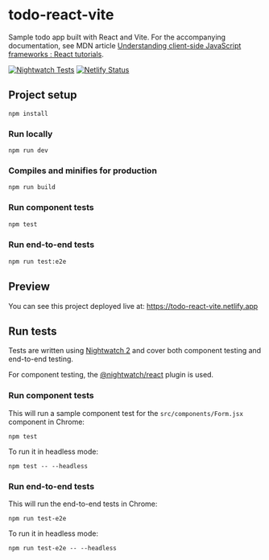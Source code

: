 # todo-react-vite
Sample todo app built with React and Vite. For the accompanying documentation, see MDN article
[Understanding client-side JavaScript frameworks : React tutorials](https://wiki.developer.mozilla.org/en-US/docs/Learn/Tools_and_testing/Client-side_JavaScript_frameworks#React_tutorials).

[![Nightwatch Tests](https://github.com/nightwatchjs-community/todo-react/actions/workflows/node.js.yml/badge.svg?branch=main)](https://github.com/nightwatchjs-community/todo-react/actions/workflows/node.js.yml)
[![Netlify Status](https://api.netlify.com/api/v1/badges/fc4d39f7-69c2-421d-b95b-ac1873dfed9e/deploy-status)](https://app.netlify.com/sites/todo-react-vite/deploys)

## Project setup
```
npm install
```

### Run locally
```
npm run dev
```

### Compiles and minifies for production
```
npm run build
```

### Run component tests
```sh
npm test
```

### Run end-to-end tests
```sh
npm run test:e2e
```

## Preview
You can see this project deployed live at: https://todo-react-vite.netlify.app

## Run tests
Tests are written using [Nightwatch 2](https://nightwatchjs.org/) and cover both component testing and end-to-end testing.

For component testing, the [@nightwatch/react](https://www.npmjs.com/package/@nightwatch/react) plugin is used.

### Run component tests
This will run a sample component test for the `src/components/Form.jsx` component in Chrome:

```
npm test
```

To run it in headless mode:
```
npm test -- --headless
```

### Run end-to-end tests
This will run the end-to-end tests in Chrome:

```
npm run test-e2e
```

To run it in headless mode:
```
npm run test-e2e -- --headless
```

